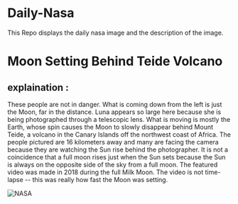 # Daily-Nasa

This Repo displays the daily nasa image and the description of the image.

<!--NASA-->
# Moon Setting Behind Teide Volcano
## explaination :

These people are not in danger. What is coming down from the left is just the Moon, far in the distance. Luna appears so large here because she is being photographed through a telescopic lens.  What is moving is mostly the Earth, whose spin causes the Moon to slowly disappear behind Mount Teide, a volcano in the Canary Islands off the northwest coast of Africa. The people pictured are 16 kilometers away and  many are facing the camera because they are watching the Sun rise behind the photographer. It is not a coincidence that a full moon rises just when the Sun sets because the Sun is always on the opposite side of the sky from a full moon. The featured video was made in 2018 during the full Milk Moon.  The video is not time-lapse -- this was really how fast the Moon was setting.

![NASA](https://www.youtube.com/embed/afHfMMC-MJE?rel=0)
<!--/NASA-->